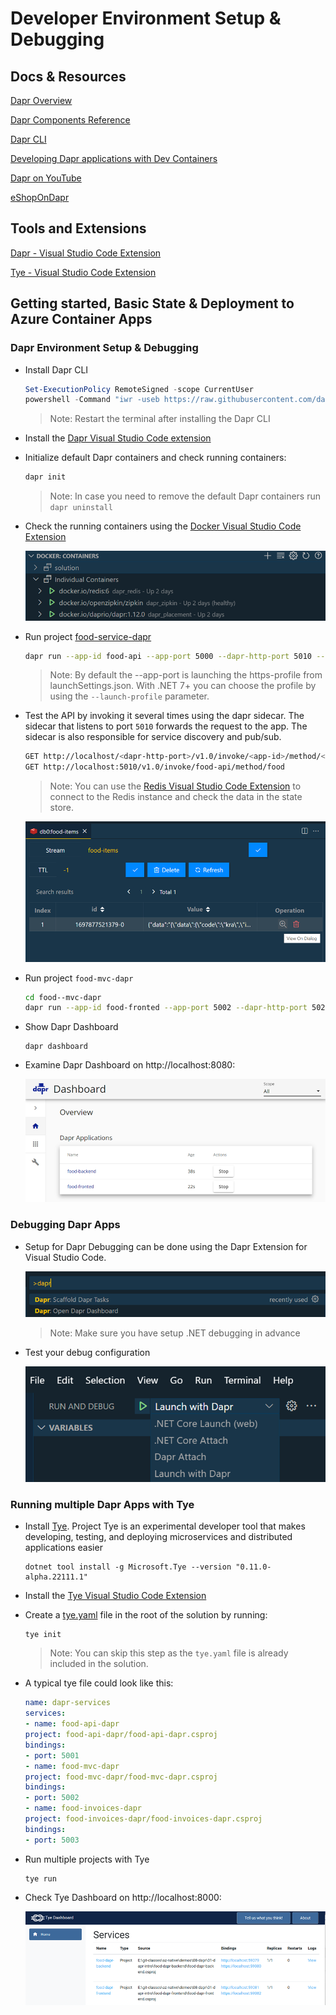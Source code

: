 # Developer Environment Setup & Debugging 

## Docs & Resources

[Dapr Overview](https://docs.dapr.io/concepts/overview/)

[Dapr Components Reference](https://docs.dapr.io/reference/components-reference/)

[Dapr CLI](https://docs.dapr.io/reference/cli/cli-overview/)

[Developing Dapr applications with Dev Containers](https://docs.dapr.io/developing-applications/local-development/ides/vscode/vscode-remote-dev-containers/)

[Dapr on YouTube](https://www.youtube.com/channel/UCtpSQ9BLB_3EXdWAUQYwnRA)

[eShopOnDapr](https://learn.microsoft.com/en-us/dotnet/architecture/dapr-for-net-developers/reference-application)

## Tools and Extensions

[Dapr - Visual Studio Code Extension](https://marketplace.visualstudio.com/items?itemName=ms-azuretools.vscode-dapr)

[Tye - Visual Studio Code Extension](https://marketplace.visualstudio.com/items?itemName=ms-azuretools.vscode-tye)

## Getting started, Basic State & Deployment to Azure Container Apps

### Dapr Environment Setup & Debugging

- Install Dapr CLI

    ```powershell
    Set-ExecutionPolicy RemoteSigned -scope CurrentUser
    powershell -Command "iwr -useb https://raw.githubusercontent.com/dapr/cli/master/install/install.ps1 | iex"
    ```

    >Note: Restart the terminal after installing the Dapr CLI

- Install the [Dapr Visual Studio Code extension](https://docs.dapr.io/developing-applications/local-development/ides/vscode/vscode-dapr-extension/)    

- Initialize default Dapr containers and check running containers:

    ```bash
    dapr init
    ```

    >Note: In case you need to remove the default Dapr containers run `dapr uninstall` 

- Check the running containers using the [Docker Visual Studio Code Extension](https://marketplace.visualstudio.com/items?itemName=ms-azuretools.vscode-docker)

    ![dapr-init](_images/dapr-init.png)

- Run project [food-service-dapr](../00-app/food-service-dapr/)

    ```bash
    dapr run --app-id food-api --app-port 5000 --dapr-http-port 5010 --resources-path './components' dotnet run
    ```

    >Note: By default the --app-port is launching the https-profile from launchSettings.json. With .NET 7+ you can choose the profile by using the `--launch-profile` parameter.

- Test the API by invoking it several times using the dapr sidecar. The sidecar that listens to port `5010` forwards the request to the app. The sidecar is also responsible for service discovery and pub/sub.

    ```bash
    GET http://localhost/<dapr-http-port>/v1.0/invoke/<app-id>/method/<method-name>
    GET http://localhost:5010/v1.0/invoke/food-api/method/food
    ```

    >Note: You can use the [Redis Visual Studio Code Extension](https://marketplace.visualstudio.com/items?itemName=cweijan.vscode-redis-client) to connect to the Redis instance and check the data in the state store.

    ![redis](_images/redis.png)

- Run project `food-mvc-dapr`

    ```bash
    cd food--mvc-dapr
    dapr run --app-id food-fronted --app-port 5002 --dapr-http-port 5020 --resources-path './components' dotnet run
    ```    

- Show Dapr Dashboard

    ```
    dapr dashboard
    ``` 

- Examine Dapr Dashboard on http://localhost:8080:

    ![dapr-dashboard](_images/dapr-dashboard.png)


### Debugging Dapr Apps

- Setup for Dapr Debugging can be done using the Dapr Extension for Visual Studio Code. 

    ![dapr-debug](_images/dapr-debug.png)

    >Note: Make sure you have setup .NET debugging in advance

- Test your debug configuration

    ![launch-debug](_images/launch-debug.png)

### Running multiple Dapr Apps with Tye

- Install [Tye](https://github.com/dotnet/tye/). Project Tye is an experimental developer tool that makes developing, testing, and deploying microservices and distributed applications easier

    ```
    dotnet tool install -g Microsoft.Tye --version "0.11.0-alpha.22111.1"
    ```

- Install the [Tye Visual Studio Code Extension](https://marketplace.visualstudio.com/items?itemName=ms-azuretools.vscode-tye)    

- Create a [tye.yaml](../00-app/tye.yaml) file in the root of the solution by running:

    ```    
    tye init
    ```

    >Note: You can skip this step as the `tye.yaml` file is already included in the solution.    

- A typical tye file could look like this:

    ```yaml
    name: dapr-services
    services:
    - name: food-api-dapr
    project: food-api-dapr/food-api-dapr.csproj
    bindings:
    - port: 5001  
    - name: food-mvc-dapr
    project: food-mvc-dapr/food-mvc-dapr.csproj
    bindings:
    - port: 5002
    - name: food-invoices-dapr
    project: food-invoices-dapr/food-invoices-dapr.csproj
    bindings:
    - port: 5003
    ```

- Run multiple projects with Tye

    ```
    tye run
    ```    
- Check Tye Dashboard on http://localhost:8000:

    ![tye](_images/tye.png)    
